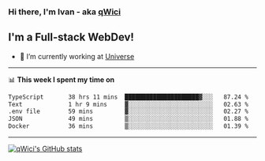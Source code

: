 ### Hi there, I'm Ivan - aka [qWici][website]

## I'm a Full-stack WebDev!
- 🔭 I’m currently working at [Universe][universe]

---

📊 **This week I spent my time on**
<!--START_SECTION:waka-->

```txt
TypeScript       38 hrs 11 mins  █████████████████████▓░░░   87.24 %
Text             1 hr 9 mins     ▓░░░░░░░░░░░░░░░░░░░░░░░░   02.63 %
.env file        59 mins         ▓░░░░░░░░░░░░░░░░░░░░░░░░   02.27 %
JSON             49 mins         ▒░░░░░░░░░░░░░░░░░░░░░░░░   01.88 %
Docker           36 mins         ▒░░░░░░░░░░░░░░░░░░░░░░░░   01.39 %
```

<!--END_SECTION:waka-->

---

[![qWici's GitHub stats](https://github-readme-stats.vercel.app/api?username=qWici)](https://github.com/qWici/github-readme-stats)

[website]: https://devkucher.com
[twitter]: https://twitter.com/KucherDev
[linkedin]: https://www.linkedin.com/in/ivankucher
[universe]: https://universeapps.limited
